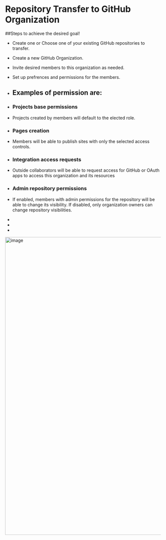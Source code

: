 # Repository Transfer to GitHub Organization

##Steps to achieve the desired goal!
- Create one or Choose one of your existing GitHub repositories to transfer.
- Create a new GitHub Organization.
- Invite desired members to this organization as needed.
- Set up prefrences and permissions for the members.

- ## Examples of permission are:
- ### Projects base permissions
- Projects created by members will default to the elected role.
- ### Pages creation
- Members will be able to publish sites with only the selected access controls.
- ### Integration access requests
- Outside collaborators will be able to request access for GitHub or OAuth apps to access this organization and its resources
- ###  Admin repository permissions
- If enabled, members with admin permissions for the repository will be able to change its visibility. If disabled, only organization owners can change repository visibilities.


  
- 
- 
-   
<img width="960" alt="image" src="https://github.com/uxeeCoder/RepositoryTransfer/assets/148591312/05cf63ae-5eac-4f21-b35d-4dea3dd67111">
